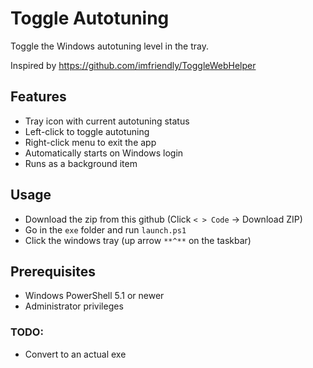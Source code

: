 # Toggle Autotuning
Toggle the Windows autotuning level in the tray.

Inspired by https://github.com/imfriendly/ToggleWebHelper


## Features
- Tray icon with current autotuning status
- Left-click to toggle autotuning
- Right-click menu to exit the app
- Automatically starts on Windows login
- Runs as a background item


## Usage
- Download the zip from this github (Click `< > Code` → Download ZIP)
- Go in the `exe` folder and run `launch.ps1`
- Click the windows tray (up arrow `**^**` on the taskbar)


## Prerequisites
- Windows PowerShell 5.1 or newer
- Administrator privileges


### TODO:
- Convert to an actual exe
